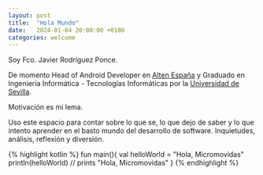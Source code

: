 ```yaml
---
layout: post
title:  "Hola Mundo"
date:   2024-01-04 20:00:00 +0100
categories: welcome
---
```

Soy Fco. Javier Rodríguez Ponce.

De momento Head of Android Developer en [Alten España](https://www.alten.es/) y Graduado en Ingeniería Informática - Tecnologías Informáticas por la [Universidad de Sevilla](https://www.etsii.us.es/).

Motivación es mi lema.

Uso este espacio para contar sobre lo que se, lo que dejo de saber y lo que intento aprender en el basto mundo del desarrollo de software. Inquietudes, análisis, reflexión y diversión.

{% highlight kotlin %}
fun main(){
   val helloWorld = "Hola, Micromovidas"
   println(helloWorld)
   // prints "Hola, Micromovidas"
}
{% endhighlight %}
